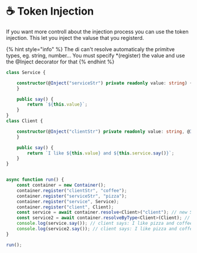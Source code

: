 # ☕ Token Injection



If you want more controll about the injection process you can use the token injection. This let you inject the valuse that you registerd.

{% hint style="info" %}
The di can't resolve automaticaly the primitve types, eg. string, number... You must specify \*(register) the value and use the @Inject decorator for that
{% endhint %}

```typescript
class Service {

    constructor(@Inject("serviceStr") private readonly value: string) {
    }

    public say() {
        return `${this.value}`;
    }
}
class Client {

    constructor(@Inject("clientStr") private readonly value: string, @Inject("service") private readonly service: Service) {
    }

    public say() {
        return `I like ${this.value} and ${this.service.say()}`;
    }
}


async function run() {
    const container = new Container();
    container.register("clientStr", "coffee");
    container.register("serviceStr", "pizza");
    container.register("service", Service);
    container.register("client", Client);
    const service = await container.resolve<Client>("client"); // new Service('pizza');
    const service2 = await container.resolveByType<Client>(Client); // new Client('coffee', new Service('pizza'));
    console.log(service.say()); // client says: I like pizza and coffee
    console.log(service2.say()); // client says: I like pizza and coffee
}

run();

```
